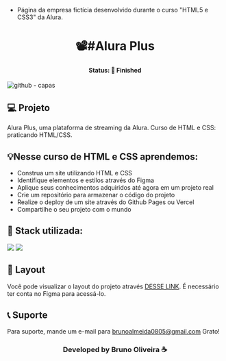

- Página da empresa fictícia desenvolvido durante o curso "HTML5 e CSS3" da Alura.


<h1 align="center">📽#Alura Plus</h1>
<h4 align="center"> Status: 🚀 Finished </h4>

![github - capas](https://user-images.githubusercontent.com/109918729/190032267-a701dc3f-cc7c-4c30-924d-40df33ec06e0.png)

## 💻 Projeto
Alura Plus, uma plataforma de streaming da Alura. Curso de HTML e CSS: praticando HTML/CSS.

## 💡Nesse curso de HTML e CSS aprendemos:
- Construa um site utilizando HTML e CSS
- Identifique elementos e estilos através do Figma
- Aplique seus conhecimentos adquiridos até agora em um projeto real
- Crie um repositório para armazenar o código do projeto
- Realize o deploy de um site através do Github Pages ou Vercel
- Compartilhe o seu projeto com o mundo


## 🚀 Stack utilizada:
<div>
<img src="https://img.shields.io/badge/HTML5-E34F26?style=for-the-badge&logo=html5&logoColor=white"/>
<img src="https://img.shields.io/badge/CSS3-1572B6?style=for-the-badge&logo=css3&logoColor=white"/>
</div>

## 🔖 Layout
Você pode visualizar o layout do projeto através [DESSE LINK](https://www.figma.com/file/tFDVyNuKhrT2G03k2dCstW/Alura-Plus---Layout?node-id=0%3A1&t=9HZ6TmyTHFottelS-0). É necessário ter conta no Figma para acessá-lo.


## 📞 Suporte
Para suporte, mande um e-mail para brunoalmeida0805@gmail.com Grato!

<h3 align="center">Developed by Bruno Oliveira ☕</h3>


